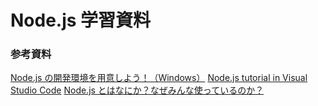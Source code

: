 # Node.js 学習資料

### 参考資料

[Node.js の開発環境を用意しよう！（Windows）](https://prog-8.com/docs/nodejs-env-win)
[Node.js tutorial in Visual Studio Code](https://code.visualstudio.com/docs/nodejs/nodejs-tutorial)
[Node.js とはなにか？なぜみんな使っているのか？](https://qiita.com/non_cal/items/a8fee0b7ad96e67713eb)

